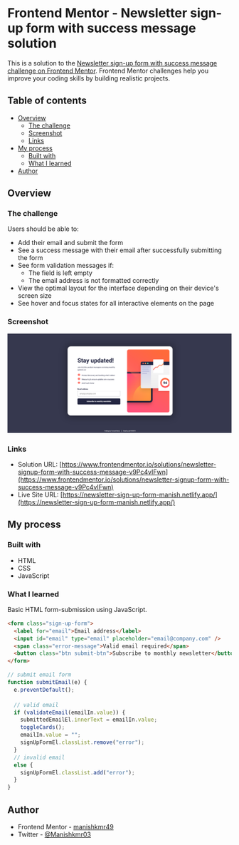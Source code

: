 # Frontend Mentor - Newsletter sign-up form with success message solution

This is a solution to the [Newsletter sign-up form with success message challenge on Frontend Mentor](https://www.frontendmentor.io/challenges/newsletter-signup-form-with-success-message-3FC1AZbNrv). Frontend Mentor challenges help you improve your coding skills by building realistic projects.

## Table of contents

- [Overview](#overview)
  - [The challenge](#the-challenge)
  - [Screenshot](#screenshot)
  - [Links](#links)
- [My process](#my-process)
  - [Built with](#built-with)
  - [What I learned](#what-i-learned)
- [Author](#author)

## Overview

### The challenge

Users should be able to:

- Add their email and submit the form
- See a success message with their email after successfully submitting the form
- See form validation messages if:
  - The field is left empty
  - The email address is not formatted correctly
- View the optimal layout for the interface depending on their device's screen size
- See hover and focus states for all interactive elements on the page

### Screenshot

![](./assets/images/screenshot.png)

### Links

- Solution URL: [https://www.frontendmentor.io/solutions/newsletter-signup-form-with-success-message-v9Pc4vIFwn](https://www.frontendmentor.io/solutions/newsletter-signup-form-with-success-message-v9Pc4vIFwn)
- Live Site URL: [https://newsletter-sign-up-form-manish.netlify.app/](https://newsletter-sign-up-form-manish.netlify.app/)

## My process

### Built with

- HTML
- CSS
- JavaScript

### What I learned

Basic HTML form-submission using JavaScript.

```html
<form class="sign-up-form">
  <label for="email">Email address</label>
  <input id="email" type="email" placeholder="email@company.com" />
  <span class="error-message">Valid email required</span>
  <button class="btn submit-btn">Subscribe to monthly newsletter</button>
</form>
```

```js
// submit email form
function submitEmail(e) {
  e.preventDefault();

  // valid email
  if (validateEmail(emailIn.value)) {
    submittedEmailEl.innerText = emailIn.value;
    toggleCards();
    emailIn.value = "";
    signUpFormEl.classList.remove("error");
  }
  // invalid email
  else {
    signUpFormEl.classList.add("error");
  }
}
```

## Author

- Frontend Mentor - [manishkmr49](https://www.frontendmentor.io/profile/manishkmr49)
- Twitter - [@Manishkmr03](https://x.com/Manishkmr03)
